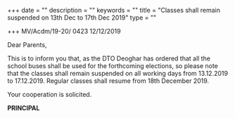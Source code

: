 +++
date = ""
description = ""
keywords = ""
title = "Classes shall remain suspended on 13th Dec to 17th Dec 2019"
type = ""

+++
MV/Acdm/19-20/ 0423                                                      12/12/2019

Dear Parents,

This is to inform you that, as the DTO Deoghar has ordered that all the school buses shall be used for the forthcoming elections, so please note that the classes shall remain suspended on all working days from 13.12.2019 to 17.12.2019. Regular classes shall resume from 18th December 2019.

Your cooperation is solicited.

**PRINCIPAL**